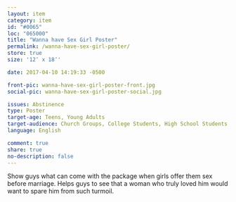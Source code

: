 ```yaml
---
layout: item
category: item
id: "#0065"
loc: "065000"
title: "Wanna have Sex Girl Poster"
permalink: /wanna-have-sex-girl-poster/
store: true
size: '12″ x 18″'

date: 2017-04-10 14:19:33 -0500

front-pic: wanna-have-sex-girl-poster-front.jpg
social-pic: wanna-have-sex-girl-poster-social.jpg

issues: Abstinence
type: Poster
target-age: Teens, Young Adults
target-audience: Church Groups, College Students, High School Students, Youth Group
language: English

comment: true
share: true
no-description: false
---
```

Show guys what can come with the package when girls offer them sex before marriage. Helps guys to see that a woman who truly loved him would want to spare him from such turmoil.
